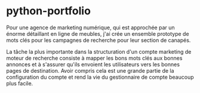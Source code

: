 # python-portfolio
Pour une agence de marketing numérique, qui est approchée par un énorme détaillant en ligne de meubles, j'ai crée un ensemble prototype de mots clés pour les campagnes de recherche pour leur section de canapés. 

La tâche la plus importante dans la structuration d'un compte marketing de moteur de recherche consiste à mapper les bons mots clés aux bonnes annonces et à s'assurer qu'ils envoient les utilisateurs vers les bonnes pages de destination. Avoir compris cela est une grande partie de la configuration du compte et rend la vie du gestionnaire de compte beaucoup plus facile.
